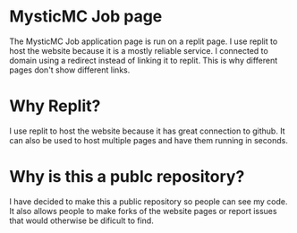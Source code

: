 # MysticMC Job page
The MysticMC Job application page is run on a replit page. I use replit to host the website because it is a mostly reliable service. I connected to domain using a redirect instead of linking it to replit. This is why different pages don't show different links.
# Why Replit?
I use replit to host the website because it has great connection to github. It can also be used to host multiple pages and have them running in seconds.
# Why is this a publc repository?
I have decided to make this a public repository so people can see my code. It also allows people to make forks of the website pages or report issues that would otherwise be dificult to find.
